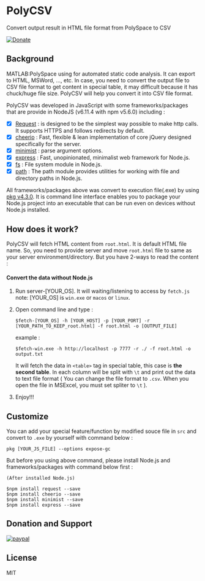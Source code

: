 # PolyCSV
Convert output result in HTML file format from PolySpace to CSV

[![Donate](https://img.shields.io/badge/Donate-PayPal-green.svg)](https://www.paypal.com/cgi-bin/webscr?cmd=_s-xclick&hosted_button_id=A8YE92K9QM7NA)

## Background
MATLAB:PolySpace using for automated static code analysis. It can export to HTML, MSWord, ..., etc. In case, you need to convert the output file to CSV file format to get content in special table, it may difficult because it has chuck/huge file size. PolyCSV will help you convert it into CSV file format.

PolyCSV was developed in JavaScript with some frameworks/packages that are provide in NodeJS (v6.11.4 with npm v5.6.0) including :
- [x] [Request](https://github.com/request/request) : is designed to be the simplest way possible to make http calls. It supports HTTPS and follows redirects by default.
- [x] [cheerio](https://github.com/cheeriojs/cheerio) : Fast, flexible & lean implementation of core jQuery designed specifically for the server.
- [x] [minimist](https://github.com/substack/minimist) : parse argument options.
- [x] [express](https://expressjs.com/) : Fast, unopinionated, minimalist web framework for Node.js.
- [x] [fs](https://nodejs.org/api/fs.html) : File system module in Node.js.
- [x] [path](https://nodejs.org/api/path.html) : The path module provides utilities for working with file and directory paths in Node.js.

All frameworks/packages above was convert to execution file(.exe) by using [pkg v4.3.0](https://github.com/zeit/pkg). It is command line interface enables you to package your Node.js project into an executable that can be run even on devices without Node.js installed.

## How does it work?

PolyCSV will fetch HTML content from `root.html`. It is default HTML file name. So, you need to provide server and move `root.html` file to same as your server environment/directory. But you have 2-ways to read the content :

#### Convert the data without Node.js

1. Run server-[YOUR_OS]. It will waiting/listening to access by `fetch.js`
   note: [YOUR_OS] is `win.exe` or `macos` or `linux`.

2. Open command line and type :
   ```
   $fetch-[YOUR_OS] -h [YOUR_HOST] -p [YOUR_PORT] -r [YOUR_PATH_TO_KEEP_root.html] -f root.html -o [OUTPUT_FILE]
   ```

   example :
   ```
   $fetch-win.exe -h http://localhost -p 7777 -r ./ -f root.html -o output.txt
   ```
   
   It will fetch the data in `<table>` tag in special table, this case is **the second table**. In each column will be split with `\t` and print out the data to text file format ( You can change the file format to `.csv`. When you open the file in MSExcel, you must set spliter to `\t` ).

3. Enjoy!!!

## Customize
   You can add your special feature/function by modified souce file in `src` and convert to `.exe` by yourself with command below :
   ```
   pkg [YOUR_JS_FILE] --options expose-gc
   ```
   
   But before you using above command, please install Node.js and frameworks/packages with command below first :
   ```
   (After installed Node.js)
   
   $npm install request --save
   $npm install cheerio --save
   $npm install minimist --save
   $npm install express --save
   ```

## Donation and Support
[![paypal](https://www.paypalobjects.com/en_US/i/btn/btn_donateCC_LG.gif)](https://www.paypal.com/cgi-bin/webscr?cmd=_s-xclick&hosted_button_id=A8YE92K9QM7NA)

## License
MIT

